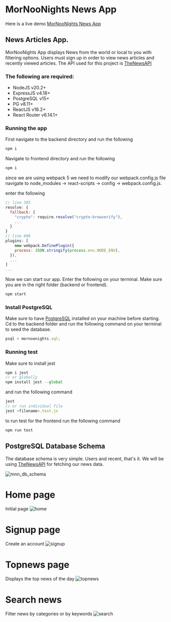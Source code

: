 # MorNooNights News App

Here is a live demo [MorNooNights News App](https://mornoonightsnews-39e07576b3dd.herokuapp.com)

## News Articles App.

MorNooNights App displays News from the world or local to you with filtering options.
Users must sign up in order to view news articles and recently viewed articles.
The API used for this project is [TheNewsAPI](https://www.thenewsapi.com)

### The following are required:

- NodeJS v20.2+
- ExpressJS v4.18+
- PostgreSQL v15+
- PG v8.11+
- ReactJS v18.2+
- React Router v6.14.1+

### Running the app

First navigate to the backend directory and run the following

```javascript
npm i
```

Navigate to frontend directory and run the following

```javascript
npm i

```

since we are using webpack 5 we need to modify our webpack.config.js file
navigate to node_modules -> react-scripts -> config -> webpack.config.js.

enter the following

```javascript
// line 305
resolve: {
  fallback: {
    "crypto": require.resolve("crypto-browserify"),
    ...
  }
}
// line 606
plugins: [
    new webpack.DefinePlugin({
    process: JSON.stringify(process.env.NODE_ENV),
  }),
  ...
]
...
```

Now we can start our app. Enter the following on your terminal. Make sure you are in the right folder (backend or frontend).

```javascript
npm start
```

### Install PostgreSQL

Make sure to have [PostgreSQL](https://www.postgresql.org) installed on your machine before starting. Cd to the backend folder and run the following command on your terminal to seed the database.

```javascript
psql < mornoonights.sql;
```

### Running test

Make sure to install jest

```javascript
npm i jest
// or globally
npm install jest --global
```

and run the following command

```javascript
jest
// or run individual file
jest <filename>.test.js
```

to run test for the frontend run the following command

```javascript
npm run test
```

## PostgreSQL Database Schema

The database schema is very simple.
Users and recent, that's it.
We will be using [TheNewsAPI](https://www.thenewsapi.com) for fetching our news data.

![mnn_db_schema](https://github.com/eddieaviles357/MorNooNights/assets/45490047/a6a1b7cb-9cec-4d3d-940d-6f9d2cf084b0)

# Home page

Initial page
![home](https://github.com/eddieaviles357/MorNooNights/assets/45490047/511aaf84-e8bd-4530-a192-811b2da3b783)

# Signup page

Create an account
![signup](https://github.com/eddieaviles357/MorNooNights/assets/45490047/9fc4ff27-0a2e-4873-88fe-d8c7b1e98fc9)

# Topnews page

Displays the top news of the day
![topnews](https://github.com/eddieaviles357/MorNooNights/assets/45490047/6508b54c-2f01-494f-a750-b2fbd5c16c52)

# Search news

Filter news by categories or by keywords
![search](https://github.com/eddieaviles357/MorNooNights/assets/45490047/42f0d680-f79d-449b-bfa8-dc0c9734852f)

```

```
